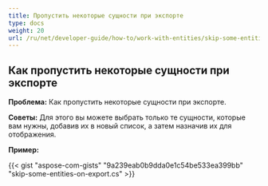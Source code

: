```yaml
---
title: Пропустить некоторые сущности при экспорте
type: docs
weight: 20
url: /ru/net/developer-guide/how-to/work-with-entities/skip-some-entities-on-export/
---
```



## **Как пропустить некоторые сущности при экспорте**

**Проблема:** Как пропустить некоторые сущности при экспорте.

**Советы:** Для этого вы можете выбрать только те сущности, которые вам нужны, добавив их в новый список, а затем назначив их для отображения.

**Пример:**

{{< gist "aspose-com-gists" "9a239eab0b9dda0e1c54be533ea399bb" "skip-some-entities-on-export.cs" >}}
